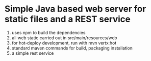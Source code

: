 # Simple Java based web server for static files and a REST service

1. uses npm to build the dependencies
2. all web static carried out in src/main/resources/web
3. for hot-deploy development, run with mvn vertx:hot
4. standard maven commands for build, packaging installation
5. a simple rest service